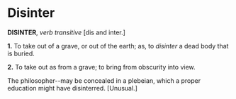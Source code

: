 # Disinter

**DISINTER**, _verb transitive_ \[dis and inter.\]

**1.** To take out of a grave, or out of the earth; as, to _disinter_ a dead body that is buried.

**2.** To take out as from a grave; to bring from obscurity into view.

The philosopher--may be concealed in a plebeian, which a proper education might have disinterred. \[Unusual.\]